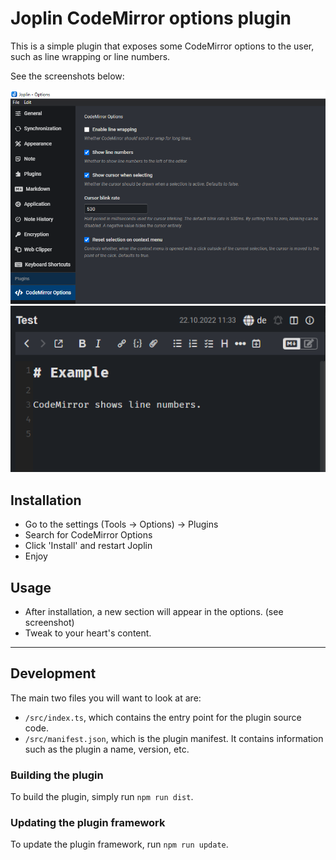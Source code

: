 # Joplin CodeMirror options plugin

This is a simple plugin that exposes some CodeMirror options to the user, such as line wrapping or line numbers.

See the screenshots below:

![](screenshots/options.png)
![](screenshots/line_numbers.png)

## Installation

- Go to the settings (Tools → Options) → Plugins
- Search for CodeMirror Options
- Click 'Install' and restart Joplin
- Enjoy

## Usage

- After installation, a new section will appear in the options. (see screenshot)
- Tweak to your heart's content.

---

## Development

The main two files you will want to look at are:

- `/src/index.ts`, which contains the entry point for the plugin source code.
- `/src/manifest.json`, which is the plugin manifest. It contains information such as the plugin a name, version, etc.

### Building the plugin

To build the plugin, simply run `npm run dist`.

### Updating the plugin framework

To update the plugin framework, run `npm run update`.
